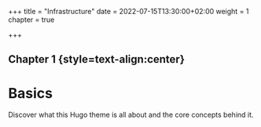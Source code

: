 +++
title = "Infrastructure"
date = 2022-07-15T13:30:00+02:00
weight = 1
chapter = true

+++

## Chapter 1 {style=text-align:center}

# Basics

Discover what this Hugo theme is all about and the core concepts behind it.